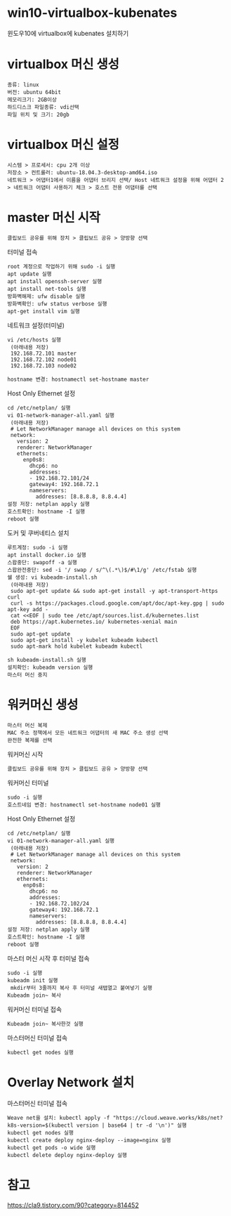 # win10-virtualbox-kubenates
윈도우10에 virtualbox에 kubenates 설치하기

# virtualbox 머신 생성
```
종류: linux 
버전: ubuntu 64bit
메모리크기: 2GB이상
하드디스크 파일종류: vdi선택
파일 위치 및 크기: 20gb
```

# virtualbox 머신 설정
```
시스템 > 프로세서: cpu 2개 이상
저장소 > 컨트롤러: ubuntu-18.04.3-desktop-amd64.iso
네트워크 > 어댑터1에서 이름을 어댑터 브리지 선택/ Host 네트워크 설정을 위해 어댑터 2 > 네트워크 어댑터 사용하기 체크 > 호스트 전용 어댑터를 선택 
```

# master 머신 시작
```
클립보드 공유를 위해 장치 > 클립보드 공유 > 양방향 선택
```
터미널 접속
```
root 계정으로 작업하기 위해 sudo -i 실행
apt update 실행
apt install openssh-server 실행
apt install net-tools 실행
방화벽해제: ufw disable 실행
방화벽확인: ufw status verbose 실행
apt-get install vim 실행
```
네트워크 설정(터미널)
```
vi /etc/hosts 실행
 (아래내용 저장)
 192.168.72.101 master
 192.168.72.102 node01
 192.168.72.103 node02

hostname 변경: hostnamectl set-hostname master
```
Host Only Ethernet 설정
```
cd /etc/netplan/ 실행
vi 01-network-manager-all.yaml 실행
 (아래내용 저장)
 # Let NetworkManager manage all devices on this system
 network:
   version: 2
   renderer: NetworkManager
   ethernets:
     enp0s8:
       dhcp6: no
       addresses:
       - 192.168.72.101/24
       gateway4: 192.168.72.1
       nameservers:
         addresses: [8.8.8.8, 8.8.4.4]
설정 저장: netplan apply 실행
호스트확인: hostname -I 실행
reboot 실행
```
도커 및 쿠버네티스 설치
```
루트계정: sudo -i 실행
apt install docker.io 실행
스왑중단: swapoff -a 실행
스왑완전중단: sed -i '/ swap / s/^\(.*\)$/#\1/g' /etc/fstab 실행
쉘 생성: vi kubeadm-install.sh
 (아래내용 저장)
 sudo apt-get update && sudo apt-get install -y apt-transport-https curl
 curl -s https://packages.cloud.google.com/apt/doc/apt-key.gpg | sudo apt-key add -
 cat <<EOF | sudo tee /etc/apt/sources.list.d/kubernetes.list
 deb https://apt.kubernetes.io/ kubernetes-xenial main
 EOF
 sudo apt-get update
 sudo apt-get install -y kubelet kubeadm kubectl
 sudo apt-mark hold kubelet kubeadm kubectl
 
sh kubeadm-install.sh 실행
설치확인: kubeadm version 실행
마스터 머신 중지
```
# 워커머신 생성
```
마스터 머신 복제
MAC 주소 정책에서 모든 네트워크 어댑터의 새 MAC 주소 생성 선택
완전한 복제를 선택
```
워커머신 시작
```
클립보드 공유를 위해 장치 > 클립보드 공유 > 양방향 선택
```
워커머신 터미널 
```
sudo -i 실행
호스트네임 변경: hostnamectl set-hostname node01 실행
```
Host Only Ethernet 설정
```
cd /etc/netplan/ 실행
vi 01-network-manager-all.yaml 실행
 (아래내용 저장)
 # Let NetworkManager manage all devices on this system
 network:
   version: 2
   renderer: NetworkManager
   ethernets:
     enp0s8:
       dhcp6: no
       addresses:
       - 192.168.72.102/24
       gateway4: 192.168.72.1
       nameservers:
         addresses: [8.8.8.8, 8.8.4.4]
설정 저장: netplan apply 실행
호스트확인: hostname -I 실행
reboot 실행
```
마스터 머신 시작 후 터미널 접속
```
sudo -i 실행
kubeadm init 실행
 mkdir부터 3줄까지 복사 후 터미널 새탭열고 붙여넣기 실행
Kubeadm join~ 복사
```
워커머신 터미널 접속
```
Kubeadm join~ 복사한것 실행
```
마스터머신 터미널 접속
```
kubectl get nodes 실행
```
# Overlay Network 설치
마스터머신 터미널 접속
```
Weave net을 설치: kubectl apply -f "https://cloud.weave.works/k8s/net?k8s-version=$(kubectl version | base64 | tr -d '\n')" 실행
kubectl get nodes 실행
kubectl create deploy nginx-deploy --image=nginx 실행
kubectl get pods -o wide 실행
kubectl delete deploy nginx-deploy 실행
```

# 참고
https://cla9.tistory.com/90?category=814452
